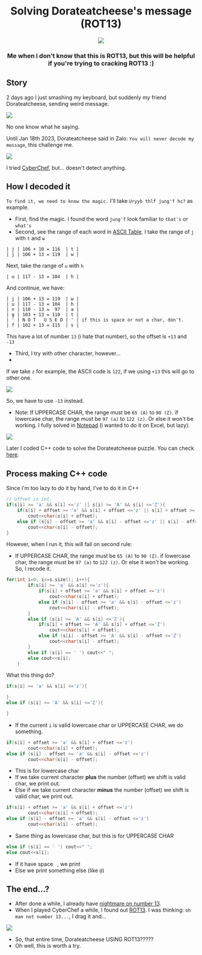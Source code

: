 <h1 align="center">
Solving Dorateatcheese's message (ROT13)
</h1>

<p align="center"> 
  <kbd>
<img src="https://media.discordapp.net/attachments/948882537554518019/1065127498611970129/image.png">
  </kbd>
</p>

<h3 align="center">
Me when i don't know that this is ROT13, but this will be helpful if you're trying to cracking ROT13 :)
</h3>

## Story
2 days ago I just smashing my keyboard, but suddenly my friend Dorateatcheese, sending weird message.

<p align="left"> 
  <kbd>
<img src="https://media.discordapp.net/attachments/910881423471312896/1065129643251871836/image.png">
  </kbd>
</p>

No one know what he saying.

Until Jan 18th 2023, Dorateatcheese said in Zalo: `You will never decode my message`, this challenge me.

<p align="left"> 
  <kbd>
<img src="https://cdn.discordapp.com/attachments/910881423471312896/1065130636496609300/e1c65a48ed5a36046f4b.jpg">
  </kbd>
</p>

I tried [CyberChef](https://gchq.github.io/CyberChef), but... doesn't detect anything.

## How I decoded it
`To find it, we need to know the magic.`
I'll take `Uryyb thlf jung'f hc?` as example.
* First, find the magic. I found the word `jung'f` look familiar to `that's` or `what's`
* Second, see the range of each word in [ASCII Table](https://www.rapidtables.com/code/text/ascii-table.html).
I take the range of `j` with `t` and `w`

```
| j | 106 + 10 = 116  | t |
| j | 106 + 13 = 119  | w |
```

Next, take the range of `u` with `h`

```
| u | 117 - 13 = 104  | h |
```

And continue, we have:

```
| j | 106 + 13 = 119  | w |
| u | 117 - 13 = 104  | h |
| n | 110 - 13 =  97  | a |
| g | 103 + 13 = 110  | t |
| ' | N O T   U S E D | ' | if this is space or not a char, don't.
| f | 102 + 13 = 115  | s |
```

This have a lot of number `13` (i hate that number), so the offset is `+13` and `-13`
* Third, I try with other character, however...
* 
If we take `z` for example, the ASCII code is `122`, if we using `+13` this will go to other one.

<p align="left"> 
  <kbd>
<img src="https://user-images.githubusercontent.com/75790567/213096815-68a8a29d-5b22-4283-a0f9-073f736c43bc.png">
  </kbd>
</p>

So, we have to use `-13` instead.
* Note: If UPPERCASE CHAR, the range must be `65 (A)` to `90 (Z)`. if lowercase char, the range must be `97 (a)` to `122 (z)`. Or else it won't be working.
I fully solved in [Notepad](https://github.com/Bang1338/solving-dorateatcheese-message-rot13/blob/main/solving%20rats%20puzzle.txt) (i wanted to do it on Excel, but lazy).

<p align="left"> 
  <kbd>
<img src="https://user-images.githubusercontent.com/75790567/213097537-1361c222-daa9-426d-b603-151b6fb998da.png">
  </kbd>
</p>

Later I coded C++ code to solve the Dorateatcheese puzzle. You can check [here](https://github.com/Bang1338/solving-dorateatcheese-message-rot13/blob/main/main.cpp).

## Process making C++ code
Since i'm too lazy to do it by hand, I've to do it in C++

```cpp
// offset is int.
if(s[i] >= 'a' && s[i] <='z' || s[i] >= 'A' && s[i] <='Z'){
    if(s[i] + offset >= 'a' && s[i] + offset <='z' || s[i] + offset >= 'A' && s[i] + offset <='Z')
        cout<<char(s[i] + offset);
    else if (s[i] - offset >= 'a' && s[i] - offset <='z' || s[i] - offset >= 'A' && s[i] - offset <='Z')
        cout<<char(s[i] - offset);
}
```

However, when I run it, this will fail on second rule: 
* If UPPERCASE CHAR, the range must be `65 (A)` to `90 (Z)`. if lowercase char, the range must be `97 (a)` to `122 (z)`. Or else it won't be working.
So, I recode it.

```cpp
for(int i=0; i<=s.size(); i++){
        if(s[i] >= 'a' && s[i] <='z'){
            if(s[i] + offset >= 'a' && s[i] + offset <='z')
                cout<<char(s[i] + offset);
            else if (s[i] - offset >= 'a' && s[i] - offset <='z')
                cout<<char(s[i] - offset);
        }
        else if (s[i] >= 'A' && s[i] <='Z'){
            if(s[i] + offset >= 'A' && s[i] + offset <='Z')
                cout<<char(s[i] + offset);
            else if (s[i] - offset >= 'A' && s[i] - offset <='Z')
                cout<<char(s[i] - offset);
        }
        else if (s[i] == ' ') cout<<" ";
        else cout<<s[i];
    }
```
What this thing do?
```cpp
if(s[i] >= 'a' && s[i] <='z'){

}
else if (s[i] >= 'A' && s[i] <='Z'){

}
```
* If the current `i` is valid lowercase char or UPPERCASE CHAR, we do something.

```cpp
if(s[i] + offset >= 'a' && s[i] + offset <='z')
        cout<<char(s[i] + offset);
else if (s[i] - offset >= 'a' && s[i] - offset <='z')
        cout<<char(s[i] - offset);
```
* This is for lowercase char
* If we take current character __plus__ the number (offset) we shift is valid char, we print out.
* Else if we take current character __minus__ the number (offset) we shift is valid char, we print out.

```cpp
if(s[i] + offset >= 'a' && s[i] + offset <='z')
        cout<<char(s[i] + offset);
else if (s[i] - offset >= 'a' && s[i] - offset <='z')
        cout<<char(s[i] - offset);
```
* Same thing as lowercase char, but this is for UPPERCASE CHAR

```cpp
else if (s[i] == ' ') cout<<" ";
else cout<<s[i];
```
* If it have space ` `, we print ` `
* Else we print something else (like `@`)

## The end...?
* After done a while, I already have [nightmare on number 13](https://en.wikipedia.org/wiki/Triskaidekaphobia).
* When I played CyberChef a while, I found out [ROT13](https://en.wikipedia.org/wiki/ROT13). I was thinking: `oh man not number 13...`, I drag it and...
<p align="left"> 
  <kbd>
<img src="https://user-images.githubusercontent.com/75790567/213098317-e80915f0-23ce-44b8-83b0-0acaa211600a.png">
  </kbd>
</p>

* So, that entire time, Dorateatcheese USING ROT13?????
* Oh well, this is worth a try.
